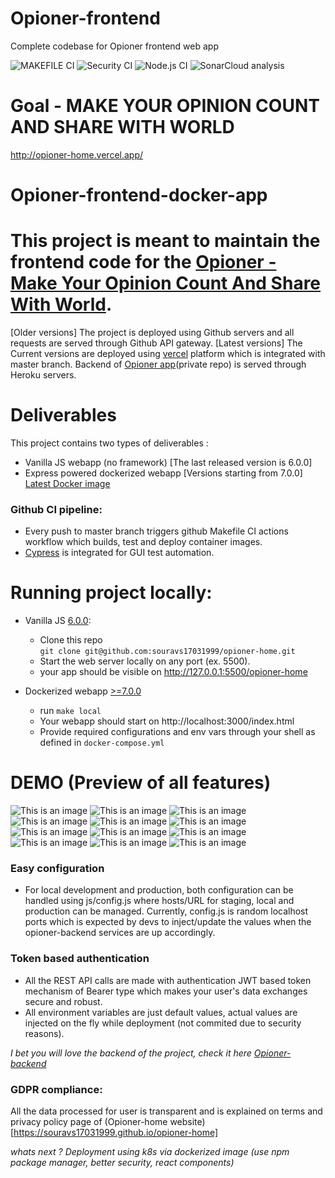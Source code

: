 # Opioner-frontend
Complete codebase for Opioner frontend web app

![MAKEFILE CI](https://github.com/souravs17031999/opioner-home/actions/workflows/makefile.yml/badge.svg)
![Security CI](https://github.com/souravs17031999/opioner-home/actions/workflows/codeql-analysis.yml/badge.svg)
![Node.js CI](https://github.com/souravs17031999/opioner-home/actions/workflows/node.js.yml/badge.svg)
![SonarCloud analysis](https://github.com/souravs17031999/opioner-home/actions/workflows/sonarcloud.yml/badge.svg)


# Goal - MAKE YOUR OPINION COUNT AND SHARE WITH WORLD

http://opioner-home.vercel.app/

# Opioner-frontend-docker-app

# This project is meant to maintain the frontend code for the [Opioner - Make Your Opinion Count And Share With World](http://opioner-home.vercel.app/).  
[Older versions] The project is deployed using Github servers and all requests are served through Github API gateway.
[Latest versions] The Current versions are deployed using [vercel](https://vercel.com/) platform which is integrated with master branch.
Backend of [Opioner app](https://github.com/souravs17031999/opioner-backend)(private repo) is served through Heroku servers.

# Deliverables
This project contains two types of deliverables : 
- Vanilla JS webapp (no framework) [The last released version is 6.0.0]   
- Express powered dockerized webapp [Versions starting from 7.0.0]   
[Latest Docker image](https://hub.docker.com/repository/docker/souravkumardevadmin/opioner-home_opioner_home) 

### Github CI pipeline:
- Every push to master branch triggers github Makefile CI actions workflow which builds, test and deploy container images.
- [Cypress](https://www.cypress.io/) is integrated for GUI test automation.

# Running project locally:

- Vanilla JS [6.0.0](https://github.com/souravs17031999/opioner-home/releases/tag/6.0.0):   
  * Clone this repo      
    `git clone git@github.com:souravs17031999/opioner-home.git`        
  * Start the web server locally on any port (ex. 5500).  
  * your app should be visible on http://127.0.0.1:5500/opioner-home  

- Dockerized webapp [>=7.0.0](https://github.com/souravs17031999/opioner-home/releases/tag/7.0.1)   
  * run `make local`  
  * Your webapp should start on http://localhost:3000/index.html
  * Provide required configurations and env vars through your shell as defined in `docker-compose.yml`  


# DEMO (Preview of all features)

![This is an image](https://github.com/souravs17031999/opioner-home/blob/master/public/images/index.PNG)
![This is an image](https://github.com/souravs17031999/opioner-home/blob/master/public/images/index2.PNG)
![This is an image](https://github.com/souravs17031999/opioner-home/blob/master/public/images/login.PNG)
![This is an image](https://github.com/souravs17031999/opioner-home/blob/master/public/images/signup.PNG)
![This is an image](https://github.com/souravs17031999/opioner-home/blob/master/public/images/home.PNG)
![This is an image](https://github.com/souravs17031999/opioner-home/blob/master/public/images/footer.PNG)
![This is an image](https://github.com/souravs17031999/opioner-home/blob/master/public/images/profile.PNG)
![This is an image](https://github.com/souravs17031999/opioner-home/blob/master/public/images/notification.PNG)
![This is an image](https://github.com/souravs17031999/opioner-home/blob/master/public/images/menus.PNG)
![This is an image](https://github.com/souravs17031999/opioner-home/blob/master/public/images/status.PNG)
![This is an image](https://github.com/souravs17031999/opioner-home/blob/master/public/images/subscriptions.PNG)
![This is an image](https://github.com/souravs17031999/opioner-home/blob/master/public/images/upload.PNG)  

### Easy configuration
* For local development and production, both configuration can be handled using js/config.js where hosts/URL for staging, local and production can be managed. Currently, config.js is random localhost ports which is expected by devs to inject/update the values when the opioner-backend services are up accordingly.

### Token based authentication
- All the REST API calls are made with authentication JWT based token mechanism of Bearer type which makes your user's data exchanges secure and robust.
- All environment variables are just default values, actual values are injected on the fly while deployment (not commited due to security reasons).


_I bet you will love the backend of the project, check it here [Opioner-backend](https://github.com/souravs17031999/opioner-backend)_

### GDPR compliance:
All the data processed for user is transparent and is explained on terms and privacy policy page of (Opioner-home website)[https://souravs17031999.github.io/opioner-home]

_whats next ? Deployment using k8s via dockerized image (use npm package manager, better security, react components)_
